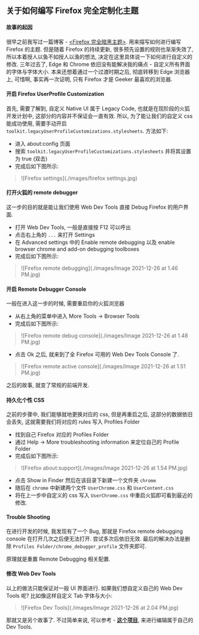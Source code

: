 关于如何编写 Firefox 完全定制化主题
---

#### 故事的起因
很早之前我写过一篇博客 - [<Firefox 完全暗黑主题>](https://d0n9x1n.dev/post/396/). 用来描写如何进行编写 Firefox 的主题. 但是随着 Firefox 的持续更新, 很多预先设置的规则也渐渐失效了, 所以本着授人以鱼不如授人以渔的想法, 决定在这里具体说一下如何进行自定义的修改.
三年过去了, Edge 和 Chrome 依旧没有能解决我的痛点 - 自定义所有界面的字体与字体大小. 本来还想着通过一个过渡时期之后, 彻底转移到 Edge 浏览器上, 可惜啊, 事实再一次证明, 只有 Firefox 才是 Geeker 最喜欢的浏览器.


#### 开启 Firefox UserProfile Customization
首先, 需要了解到, 自定义 Native UI 属于 Legacy Code, 也就是在现阶段的火狐开发计划中, 这部分的内容并不保证会一直有效. 所以, 为了能让我们的自定义 css 能成功使用, 需要手动开启 `toolkit.legacyUserProfileCustomizations.stylesheets`. 方法如下:

+ 进入 about:config 页面
+ 搜索 `toolkit.legacyUserProfileCustomizations.stylesheets` 并将其设置为 true (双击)
+ 完成后如下图所示:
> ![Firefox settings](./images/firefox settings.jpg)

#### 打开火狐的 remote debugger
这一步的目的就是能让我们使用 Web Dev Tools 直接 Debug Firefox 的用户界面.

+ 打开 Web Dev Tools, 一般是直接按 F12 可以呼出
+ 点击右上角的 `...` 来打开 Settings
+ 在 Advanced settings 中的 Enable remote debugging 以及 enable browser chrome and add-on debugging toolboxes
+ 完成后如下图所示:
> ![Firefox remote debugging](./images/Image 2021-12-26 at 1.46 PM.jpg)

#### 开启 Remote Debugger Console
一般在进入这一步的时候, 需要重启你的火狐浏览器

+ 从右上角的菜单中进入 More Tools -> Browser Tools
+ 完成后如下图所示:
> ![Firefox remote debug console](./images/Image 2021-12-26 at 1.48 PM.jpg)
+ 点击 Ok 之后, 就来到了全 Firefox 可用的 Web Dev Tools Console 了.
> ![Firefox remote active console](./images/Image 2021-12-26 at 1.51 PM.jpg)

之后的故事, 就变了常规的前端开发.

#### 持久化个性 CSS
之前的步骤中, 我们能够就地更换对应的 css, 但是再重启之后, 这部分的数据依旧会丢失, 这就需要我们将对应的 rules 写入 Profiles Folder

+ 找到自己 Firefox 对应的 Profiles Folder
+ 通过 Help -> More troubleshooting information 来定位自己的 Profile Folder
+ 完成后如下图所示:
> ![Firefox about:support](./images/Image 2021-12-26 at 1.54 PM.jpg)
+ 点击 Show in Finder 然后在该目录下新建一个文件夹 `chrome`
+ 随后在 `chrome` 中新建两个文件 `UserChrome.css` 和 `UserContent.css`
+ 将在上一步中自定义的 css 写入 `UserChrome.css` 中重启火狐即可看到最近的修改.

#### Trouble Shooting
在进行开发的时候, 我发现有了一个 Bug, 那就是 Firefox remote debugging console 在打开几次之后便无法打开. 尝试多次后依旧无效. 最后的解决办法是删除 `Profiles Folder/chrome_debugger_profile` 文件夹即可.

原理就是重置 Remote Debugging 相关配置.


#### 修改 Web Dev Tools
以上的做法只能保证对一般 UI 界面进行. 如果我们想自定义自己的 Web Dev Tools 呢? 比如像这样自定义 Tab 字体与大小:
> ![Firefox Dev Tools](./images/Image 2021-12-26 at 2.04 PM.jpg)

那就又是另个故事了. 不过简单来说, 可以参考 - [**这个项目**](https://github.com/MOSconfig/oh-my-firefox), 来进行编辑属于自己的 Dev Tools.
